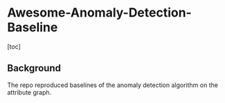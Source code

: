 # Awesome-Anomaly-Detection-Baseline

[toc]

## Background

The repo reproduced baselines of the anomaly detection algorithm on the attribute graph.